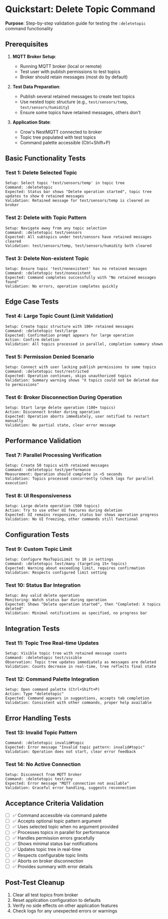 # Quickstart: Delete Topic Command

**Purpose**: Step-by-step validation guide for testing the `:deletetopic` command functionality

## Prerequisites

1. **MQTT Broker Setup**:
   - Running MQTT broker (local or remote)
   - Test user with publish permissions to test topics
   - Broker should retain messages (most do by default)

2. **Test Data Preparation**:
   - Publish several retained messages to create test topics
   - Use nested topic structure (e.g., `test/sensors/temp`, `test/sensors/humidity`)
   - Ensure some topics have retained messages, others don't

3. **Application State**:
   - Crow's NestMQTT connected to broker
   - Topic tree populated with test topics
   - Command palette accessible (Ctrl+Shift+P)

## Basic Functionality Tests

### Test 1: Delete Selected Topic
```
Setup: Select topic 'test/sensors/temp' in topic tree
Command: :deletetopic
Expected: Status bar shows "Delete operation started", topic tree updates to show 0 retained messages
Validation: Retained message for test/sensors/temp is cleared on broker
```

### Test 2: Delete with Topic Pattern
```
Setup: Navigate away from any topic selection
Command: :deletetopic test/sensors
Expected: All subtopics under test/sensors have retained messages cleared
Validation: test/sensors/temp, test/sensors/humidity both cleared
```

### Test 3: Delete Non-existent Topic
```
Setup: Ensure topic 'test/nonexistent' has no retained messages
Command: :deletetopic test/nonexistent
Expected: Command completes successfully with "No retained messages found"
Validation: No errors, operation completes quickly
```

## Edge Case Tests

### Test 4: Large Topic Count (Limit Validation)
```
Setup: Create topic structure with 100+ retained messages
Command: :deletetopic test/large
Expected: Confirmation prompt appears for large operation
Action: Confirm deletion
Validation: All topics processed in parallel, completion summary shown
```

### Test 5: Permission Denied Scenario
```
Setup: Connect with user lacking publish permissions to some topics
Command: :deletetopic test/restricted
Expected: Operation continues, skips unauthorized topics
Validation: Summary warning shows "X topics could not be deleted due to permissions"
```

### Test 6: Broker Disconnection During Operation
```
Setup: Start large delete operation (100+ topics)
Action: Disconnect broker during operation
Expected: Operation aborts immediately, user notified to restart manually
Validation: No partial state, clear error message
```

## Performance Validation

### Test 7: Parallel Processing Verification
```
Setup: Create 50 topics with retained messages
Command: :deletetopic test/performance
Measurement: Operation should complete in <5 seconds
Validation: Topics processed concurrently (check logs for parallel execution)
```

### Test 8: UI Responsiveness
```
Setup: Large delete operation (500 topics)
Action: Try to use other UI features during deletion
Expected: UI remains responsive, status bar shows operation progress
Validation: No UI freezing, other commands still functional
```

## Configuration Tests

### Test 9: Custom Topic Limit
```
Setup: Configure MaxTopicLimit to 10 in settings
Command: :deletetopic test/many (targeting 15+ topics)
Expected: Warning about exceeding limit, requires confirmation
Validation: Respects configured limit setting
```

### Test 10: Status Bar Integration
```
Setup: Any valid delete operation
Monitoring: Watch status bar during operation
Expected: Shows "Delete operation started", then "Completed: X topics deleted"
Validation: Minimal notifications as specified, no progress bar
```

## Integration Tests

### Test 11: Topic Tree Real-time Updates
```
Setup: Visible topic tree with retained message counts
Command: :deletetopic test/visible
Observation: Topic tree updates immediately as messages are deleted
Validation: Counts decrease in real-time, tree reflects final state
```

### Test 12: Command Palette Integration
```
Setup: Open command palette (Ctrl+Shift+P)
Action: Type "deletetopic"
Expected: Command appears in suggestions, accepts tab completion
Validation: Consistent with other commands, proper help available
```

## Error Handling Tests

### Test 13: Invalid Topic Pattern
```
Command: :deletetopic invalid#topic
Expected: Error message "Invalid topic pattern: invalid#topic"
Validation: Operation does not start, clear error feedback
```

### Test 14: No Active Connection
```
Setup: Disconnect from MQTT broker
Command: :deletetopic test/any
Expected: Error message "MQTT connection not available"
Validation: Graceful error handling, suggests reconnection
```

## Acceptance Criteria Validation

- [ ] ✅ Command accessible via command palette
- [ ] ✅ Accepts optional topic pattern argument
- [ ] ✅ Uses selected topic when no argument provided
- [ ] ✅ Processes topics in parallel for performance
- [ ] ✅ Handles permission errors gracefully
- [ ] ✅ Shows minimal status bar notifications
- [ ] ✅ Updates topic tree in real-time
- [ ] ✅ Respects configurable topic limits
- [ ] ✅ Aborts on broker disconnection
- [ ] ✅ Provides summary with error details

## Post-Test Cleanup

1. Clear all test topics from broker
2. Reset application configuration to defaults
3. Verify no side effects on other application features
4. Check logs for any unexpected errors or warnings